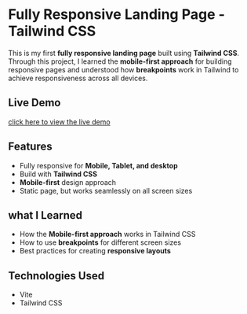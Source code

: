 # Fully Responsive Landing Page - Tailwind CSS

This is my first **fully responsive landing page** built using **Tailwind CSS**. Through this project, I learned the **mobile-first approach** for building responsive pages and understood how **breakpoints** work in Tailwind to achieve responsiveness across all devices.

## Live Demo

[click here to view the live demo](https://landing-page-brown-gamma-93.vercel.app/)

## Features

- Fully responsive for **Mobile, Tablet, and desktop**
- Build with **Tailwind CSS**
- **Mobile-first** design approach
- Static page, but works seamlessly on all screen sizes

## what I Learned

- How the **Mobile-first approach** works in Tailwind CSS
- How to use **breakpoints** for different screen sizes
- Best practices for creating **responsive layouts**

## Technologies Used

- Vite 
- Tailwind CSS






